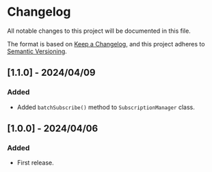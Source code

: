 # Changelog

All notable changes to this project will be documented in this file.

The format is based on [Keep a Changelog](https://keepachangelog.com/en/1.0.0/),
and this project adheres to [Semantic Versioning](https://semver.org/spec/v2.0.0.html).

## [1.1.0] - 2024/04/09
### Added
- Added `batchSubscribe()` method to `SubscriptionManager` class.

## [1.0.0] - 2024/04/06
### Added
- First release.
